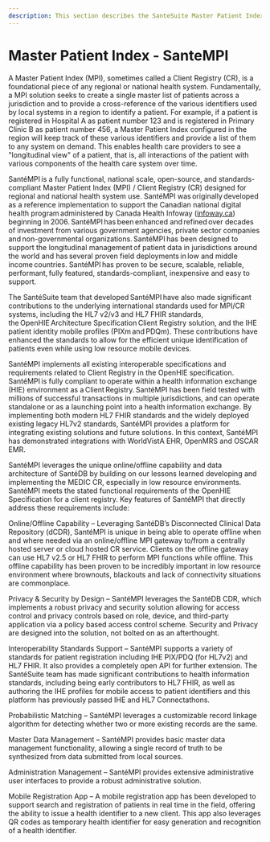 ```yaml
---
description: This section describes the SanteSuite Master Patient Index SanteMPI
---
```


# Master Patient Index - SanteMPI

A Master Patient Index (MPI), sometimes called a Client Registry (CR), is a foundational piece of any regional or national health system. Fundamentally, a MPI solution seeks to create a single master list of patients across a jurisdiction and to provide a cross-reference of the various identifiers used by local systems in a region to identify a patient. For example, if a patient is registered in Hospital A as patient number 123 and is registered in Primary Clinic B as patient number 456, a Master Patient Index configured in the region will keep track of these various identifiers and provide a list of them to any system on demand. This enables health care providers to see a "longitudinal view" of a patient, that is, all interactions of the patient with various components of the health care system over time.&#x20;

SantéMPI is a fully functional, national scale, open-source, and standards-compliant Master Patient Index (MPI) / Client Registry (CR) designed for regional and national health system use. SantéMPI was originally developed as a reference implementation to support the Canadian national digital health program administered by Canada Health Infoway ([infoway.ca](http://www.infoway.ca)) beginning in 2006. SantéMPI has been enhanced and refined over decades of investment from various government agencies, private sector companies and non-governmental organizations. SantéMPI has been designed to support the longitudinal management of patient data in jurisdictions around the world and has several proven field deployments in low and middle income countries. SantéMPI has proven to be secure, scalable, reliable, performant, fully featured, standards-compliant, inexpensive and easy to support.

The SantéSuite team that developed SantéMPI have also made significant contributions to the underlying international standards used for MPI/CR systems, including the HL7 v2/v3 and HL7 FHIR standards, the OpenHIE Architecture Specification Client Registry solution, and the IHE patient identity mobile profiles (PIXm and PDQm). These contributions have enhanced the standards to allow for the efficient unique identification of patients even while using low resource mobile devices.

SantéMPI implements all existing interoperable specifications and requirements related to Client Registry in the OpenHIE specification. SantéMPI is fully compliant to operate within a health information exchange (HIE) environment as a Client Registry. SantéMPI has been field tested with millions of successful transactions in multiple jurisdictions, and can operate standalone or as a launching point into a health information exchange. By implementing both modern HL7 FHIR standards and the widely deployed existing legacy HL7v2 standards, SantéMPI provides a platform for integrating existing solutions and future solutions. In this context, SantéMPI has demonstrated integrations with WorldVistA EHR, OpenMRS and OSCAR EMR.

SantéMPI leverages the unique online/offline capability and data architecture of SantéDB by building on our lessons learned developing and implementing the MEDIC CR, especially in low resource environments. SantéMPI meets the stated functional requirements of the OpenHIE Specification for a client registry. Key features of SantéMPI that directly address these requirements include:

Online/Offline Capability – Leveraging SantéDB’s Disconnected Clinical Data Repository (dCDR), SantéMPI is unique in being able to operate offline when and where needed via an online/offline MPI gateway to/from a centrally hosted server or cloud hosted CR service. Clients on the offline gateway can use HL7 v2.5 or HL7 FHIR to perform MPI functions while offline. This offline capability has been proven to be incredibly important in low resource environment where brownouts, blackouts and lack of connectivity situations are commonplace.

Privacy & Security by Design – SantéMPI leverages the SantéDB CDR, which implements a robust privacy and security solution allowing for access control and privacy controls based on role, device, and third-party application via a policy based access control scheme. Security and Privacy are designed into the solution, not bolted on as an afterthought.

Interoperability Standards Support – SantéMPI supports a variety of standards for patient registration including IHE PIX/PDQ (for HL7v2) and HL7 FHIR. It also provides a completely open API for further extension. The SantéSuite team has made significant contributions to health information standards, including being early contributors to HL7 FHIR, as well as authoring the IHE profiles for mobile access to patient identifiers and this platform has previously passed IHE and HL7 Connectathons.

Probabilistic Matching – SantéMPI leverages a customizable record linkage algorithm for detecting whether two or more existing records are the same.

Master Data Management – SantéMPI provides basic master data management functionality, allowing a single record of truth to be synthesized from data submitted from local sources.

Administration Management – SantéMPI provides extensive administrative user interfaces to provide a robust administrative solution.

Mobile Registration App – A mobile registration app has been developed to support search and registration of patients in real time in the field, offering the ability to issue a health identifier to a new client. This app also leverages QR codes as temporary health identifier for easy generation and recognition of a health identifier.
